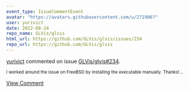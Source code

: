 ```yaml
---
event_type: IssueCommentEvent
avatar: "https://avatars.githubusercontent.com/u/271906?"
user: yurivict
date: 2022-08-24
repo_name: GLVis/glvis
html_url: https://github.com/GLVis/glvis/issues/234
repo_url: https://github.com/GLVis/glvis
---
```


<a href='https://github.com/yurivict' target='_blank'>yurivict</a> commented on issue <a href='https://github.com/GLVis/glvis/issues/234' target='_blank'>GLVis/glvis#234</a>.

<small>I worked around the issue on FreeBSD by installing the executable manually. Thanks!...</small>

<a href='https://github.com/GLVis/glvis/issues/234' target='_blank'>View Comment</a>